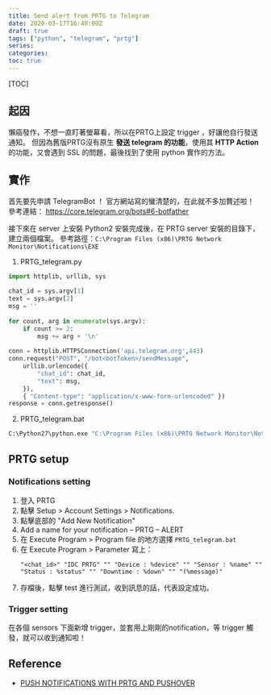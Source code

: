 ```yaml
---
title: Send alert from PRTG to Telegram
date: 2020-03-17T16:40:09Z
draft: true
tags: ["python", "telegram", "prtg"]
series: 
categories:
toc: true
---
```

[TOC]
## 起因
懶癌發作，不想一直盯著螢幕看，所以在PRTG上設定 trigger ，好讓他自行發送通知。
但因為舊版PRTG沒有原生 **發送 telegram 的功能**，使用其 **HTTP Action** 的功能，又會遇到 SSL 的問題，最後找到了使用 python 實作的方法。

## 實作
首先要先申請 TelegramBot ！ 官方網站寫的蠻清楚的，在此就不多加贅述啦！
參考連結： https://core.telegram.org/bots#6-botfather

接下來在 server 上安裝 Python2
安裝完成後，在 PRTG server 安裝的目錄下，建立兩個檔案。
參考路徑：`C:\Program Files (x86)\PRTG Network Monitor\Notifications\EXE`

1. PRTG_telegram.py
```python
import httplib, urllib, sys
 
chat_id = sys.argv[1]
text = sys.argv[2]
msg = ''
 
for count, arg in enumerate(sys.argv):
    if count >= 2:
        msg += arg + '\n'
 
conn = httplib.HTTPSConnection('api.telegram.org',443)
conn.request("POST", "/bot<botToken>/sendMessage",
    urllib.urlencode({
        "chat_id": chat_id,
        "text": msg,
    }),
    { "Content-type": "application/x-www-form-urlencoded" })
response = conn.getresponse()
```

2. PRTG_telegram.bat
```bat
C:\Python27\python.exe "C:\Program Files (x86)\PRTG Network Monitor\Notifications\EXE\PRTG_telegram.py" %*
```

## PRTG setup
### Notifications setting
1. 登入 PRTG
2. 點擊 Setup > Account Settings > Notifications.
3. 點擊底部的 "Add New Notification" 
4. Add a name for your notification – PRTG – ALERT
5. 在 Execute Program > Program file 的地方選擇 `PRTG_telegram.bat`
6. 在 Execute Program > Parameter 寫上：
   ```
   "<chat_id>" "IDC PRTG" "" "Device : %device" "" "Sensor : %name" "" "Status : %status" "" "Downtime : %down" "" "(%message)"
   ```
7. 存檔後，點擊 test 進行測試，收到訊息的話，代表設定成功。

### Trigger setting
在各個 sensors 下面新增 trigger，並套用上剛剛的notification，等 trigger 觸發，就可以收到通知啦！

## Reference
- [PUSH NOTIFICATIONS WITH PRTG AND PUSHOVER](https://myrandomthoughts.co.uk/2015/01/push-notifications-with-prtg-and-pushover/)